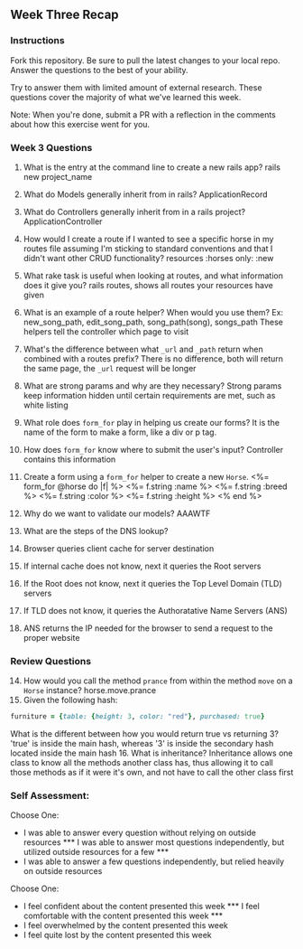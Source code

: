 ## Week Three Recap

### Instructions
Fork this repository. Be sure to pull the latest changes to your local repo. Answer the questions to the best of your ability.

Try to answer them with limited amount of external research. These questions cover the majority of what we've learned this week.

Note: When you're done, submit a PR with a reflection in the comments about how this exercise went for you.

### Week 3 Questions

1. What is the entry at the command line to create a new rails app?
  rails new project_name
2. What do Models generally inherit from in rails?
  ApplicationRecord
3. What do Controllers generally inherit from in a rails project?
  ApplicationController
4. How would I create a route if I wanted to see a specific horse in my routes file assuming I'm sticking to standard conventions and that I didn't want other CRUD functionality?
  resources :horses only: :new
5. What rake task is useful when looking at routes, and what information does it give you?
  rails routes, shows all routes your resources have given
6. What is an example of a route helper? When would you use them?
  Ex: new_song_path, edit_song_path, song_path(song), songs_path
  These helpers tell the controller which page to visit
7. What's the difference between what `_url` and `_path` return when combined with a routes prefix?
  There is no difference, both will return the same page, the `_url` request will be longer
8. What are strong params and why are they necessary?
  Strong params keep information hidden until certain requirements are met, such as white listing
9. What role does `form_for` play in helping us create our forms?
  It is the name of the form to make a form, like a div or p tag.
10. How does `form_for` know where to submit the user's input?
  Controller contains this information
11. Create a form using a `form_for` helper to create a new `Horse`.
  <%= form_for @horse do |f| %>
    <%= f.string :name %>
    <%= f.string :breed %>
    <%= f.string :color %>
    <%= f.string :height %>
  <% end %>


12. Why do we want to validate our models?
  AAAWTF
13. What are the steps of the DNS lookup?
  1. Browser queries client cache for server destination
  2. If internal cache does not know, next it queries the Root servers
  3. If the Root does not know, next it queries the Top Level Domain (TLD) servers
  4. If TLD does not know, it queries the Authoratative Name Servers (ANS)
  5. ANS returns the IP needed for the browser to send a request to the proper website

### Review Questions
14. How would you call the method `prance` from within the method `move` on a `Horse` instance?
horse.move.prance
15. Given the following hash:

```ruby
furniture = {table: {height: 3, color: "red"}, purchased: true}
```
What is the different between how you would return true vs returning 3?
  'true' is inside the main hash, whereas '3' is inside the secondary hash located inside the main hash
16. What is inheritance?
  Inheritance allows one class to know all the methods another class has, thus allowing it to call those methods as if it were it's own, and not have to call the other class first

### Self Assessment:
Choose One:
* I was able to answer every question without relying on outside resources
*** I was able to answer most questions independently, but utilized outside resources for a few ***
* I was able to answer a few questions independently, but relied heavily on outside resources

Choose One:
* I feel confident about the content presented this week
*** I feel comfortable with the content presented this week ***
* I feel overwhelmed by the content presented this week
* I feel quite lost by the content presented this week
